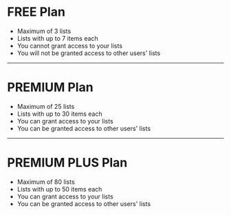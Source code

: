 # FREE Plan

* Maximum of 3 lists
* Lists with up to 7 items each
* You cannot grant access to your lists
* You will not be granted access to other users' lists

---

# PREMIUM Plan

* Maximum of 25 lists
* Lists with up to 30 items each
* You can grant access to your lists
* You can be granted access to other users' lists

---

# PREMIUM PLUS Plan

* Maximum of 80 lists
* Lists with up to 50 items each
* You can grant access to your lists
* You can be granted access to other users' lists
